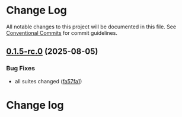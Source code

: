 # Change Log

All notable changes to this project will be documented in this file.
See [Conventional Commits](https://conventionalcommits.org) for commit guidelines.

## [0.1.5-rc.0](https://github.com/zerobias-org/suite/compare/@zerobias-org/suite-nist-800-218@0.1.4...@zerobias-org/suite-nist-800-218@0.1.5-rc.0) (2025-08-05)


### Bug Fixes

* all suites changed ([fa57fa1](https://github.com/zerobias-org/suite/commit/fa57fa1af7628003297df46b2d7740fe95bd2666))





# Change log
